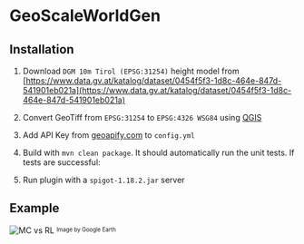 # GeoScaleWorldGen

## Installation
1. Download `DGM 10m Tirol (EPSG:31254)` height model from [https://www.data.gv.at/katalog/dataset/0454f5f3-1d8c-464e-847d-541901eb021a](https://www.data.gv.at/katalog/dataset/0454f5f3-1d8c-464e-847d-541901eb021a)

2. Convert GeoTiff from `EPSG:31254` to `EPSG:4326 WSG84` using [QGIS](https://www.qgis.org/de/site/)

3. Add API Key from [geoapify.com](https://www.geoapify.com/get-started-with-maps-api) to `config.yml`

4. Build with `mvn clean package`. It should automatically run the unit tests. If tests are successful:

5. Run plugin with a `spigot-1.18.2.jar` server

## Example
![MC vs RL](img.png?raw=true "MC vs RL")
<sup><sub>Image by Google Earth</sub></sup>